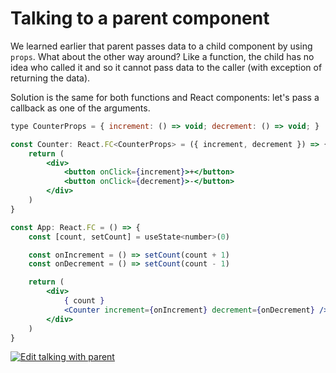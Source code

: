 # Talking to a parent component

We learned earlier that parent passes data to a child component by using `props`. What about the other way around? Like a function, the child has no idea who called it and so it cannot pass data to the caller \(with exception of returning the data\).

Solution is the same for both functions and React components: let's pass a callback as one of the arguments.

```jsx
type CounterProps = { increment: () => void; decrement: () => void; }

const Counter: React.FC<CounterProps> = ({ increment, decrement }) => {
    return (
        <div>
            <button onClick={increment}>+</button>
            <button onClick={decrement}>-</button>
        </div>
    )
}
```

```jsx
const App: React.FC = () => {
    const [count, setCount] = useState<number>(0)

    const onIncrement = () => setCount(count + 1)
    const onDecrement = () => setCount(count - 1)

    return (
        <div>
            { count }
            <Counter increment={onIncrement} decrement={onDecrement} />
        </div>
    )
}
```

[![Edit talking with parent](https://codesandbox.io/static/img/play-codesandbox.svg)](https://codesandbox.io/s/peaceful-wood-mlh9k?fontsize=14)

